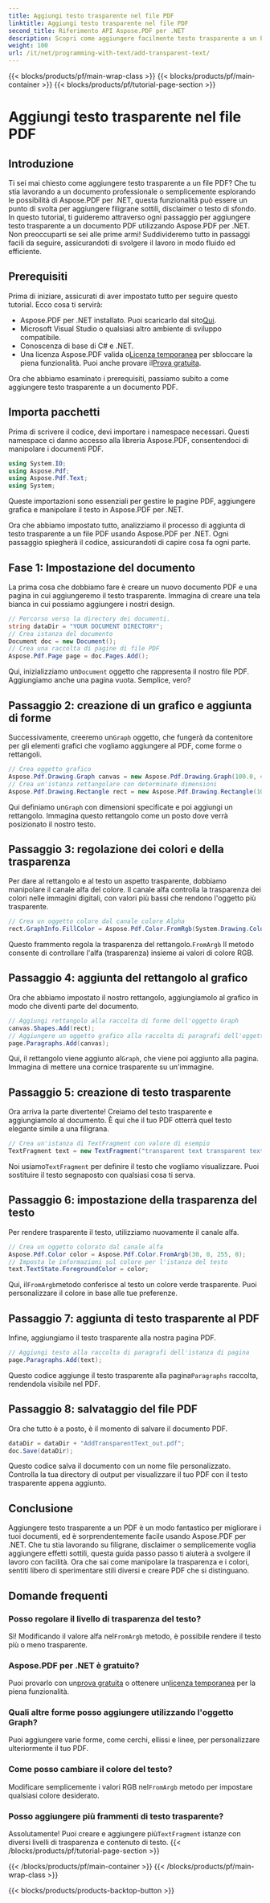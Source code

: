 ```yaml
---
title: Aggiungi testo trasparente nel file PDF
linktitle: Aggiungi testo trasparente nel file PDF
second_title: Riferimento API Aspose.PDF per .NET
description: Scopri come aggiungere facilmente testo trasparente a un PDF usando Aspose.PDF per .NET con questa guida completa. Istruzioni passo dopo passo per ottenere una trasparenza perfetta.
weight: 100
url: /it/net/programming-with-text/add-transparent-text/
---
```


{{< blocks/products/pf/main-wrap-class >}}
{{< blocks/products/pf/main-container >}}
{{< blocks/products/pf/tutorial-page-section >}}

# Aggiungi testo trasparente nel file PDF

## Introduzione

Ti sei mai chiesto come aggiungere testo trasparente a un file PDF? Che tu stia lavorando a un documento professionale o semplicemente esplorando le possibilità di Aspose.PDF per .NET, questa funzionalità può essere un punto di svolta per aggiungere filigrane sottili, disclaimer o testo di sfondo. In questo tutorial, ti guideremo attraverso ogni passaggio per aggiungere testo trasparente a un documento PDF utilizzando Aspose.PDF per .NET. Non preoccuparti se sei alle prime armi! Suddivideremo tutto in passaggi facili da seguire, assicurandoti di svolgere il lavoro in modo fluido ed efficiente.

## Prerequisiti

Prima di iniziare, assicurati di aver impostato tutto per seguire questo tutorial. Ecco cosa ti servirà:

-  Aspose.PDF per .NET installato. Puoi scaricarlo dal sito[Qui](https://releases.aspose.com/pdf/net/).
- Microsoft Visual Studio o qualsiasi altro ambiente di sviluppo compatibile.
- Conoscenza di base di C# e .NET.
-  Una licenza Aspose.PDF valida o[Licenza temporanea](https://purchase.aspose.com/temporary-license/) per sbloccare la piena funzionalità. Puoi anche provare il[Prova gratuita](https://releases.aspose.com/).

Ora che abbiamo esaminato i prerequisiti, passiamo subito a come aggiungere testo trasparente a un documento PDF.

## Importa pacchetti

Prima di scrivere il codice, devi importare i namespace necessari. Questi namespace ci danno accesso alla libreria Aspose.PDF, consentendoci di manipolare i documenti PDF.

```csharp
using System.IO;
using Aspose.Pdf;
using Aspose.Pdf.Text;
using System;
```

Queste importazioni sono essenziali per gestire le pagine PDF, aggiungere grafica e manipolare il testo in Aspose.PDF per .NET.

Ora che abbiamo impostato tutto, analizziamo il processo di aggiunta di testo trasparente a un file PDF usando Aspose.PDF per .NET. Ogni passaggio spiegherà il codice, assicurandoti di capire cosa fa ogni parte.

## Fase 1: Impostazione del documento

La prima cosa che dobbiamo fare è creare un nuovo documento PDF e una pagina in cui aggiungeremo il testo trasparente. Immagina di creare una tela bianca in cui possiamo aggiungere i nostri design.

```csharp
// Percorso verso la directory dei documenti.
string dataDir = "YOUR DOCUMENT DIRECTORY";
// Crea istanza del documento
Document doc = new Document();
// Crea una raccolta di pagine di file PDF
Aspose.Pdf.Page page = doc.Pages.Add();
```

 Qui, inizializziamo un`Document` oggetto che rappresenta il nostro file PDF. Aggiungiamo anche una pagina vuota. Semplice, vero?

## Passaggio 2: creazione di un grafico e aggiunta di forme

 Successivamente, creeremo un`Graph` oggetto, che fungerà da contenitore per gli elementi grafici che vogliamo aggiungere al PDF, come forme o rettangoli.

```csharp
// Crea oggetto grafico
Aspose.Pdf.Drawing.Graph canvas = new Aspose.Pdf.Drawing.Graph(100.0, 400.0);
// Crea un'istanza rettangolare con determinate dimensioni
Aspose.Pdf.Drawing.Rectangle rect = new Aspose.Pdf.Drawing.Rectangle(100, 100, 400, 400);
```

 Qui definiamo un`Graph` con dimensioni specificate e poi aggiungi un rettangolo. Immagina questo rettangolo come un posto dove verrà posizionato il nostro testo.

## Passaggio 3: regolazione dei colori e della trasparenza

Per dare al rettangolo e al testo un aspetto trasparente, dobbiamo manipolare il canale alfa del colore. Il canale alfa controlla la trasparenza dei colori nelle immagini digitali, con valori più bassi che rendono l'oggetto più trasparente.

```csharp
// Crea un oggetto colore dal canale colore Alpha
rect.GraphInfo.FillColor = Aspose.Pdf.Color.FromRgb(System.Drawing.Color.FromArgb(128, System.Drawing.Color.FromArgb(12957183)));
```

 Questo frammento regola la trasparenza del rettangolo.`FromArgb` Il metodo consente di controllare l'alfa (trasparenza) insieme ai valori di colore RGB.

## Passaggio 4: aggiunta del rettangolo al grafico

Ora che abbiamo impostato il nostro rettangolo, aggiungiamolo al grafico in modo che diventi parte del documento.

```csharp
// Aggiungi rettangolo alla raccolta di forme dell'oggetto Graph
canvas.Shapes.Add(rect);
// Aggiungere un oggetto grafico alla raccolta di paragrafi dell'oggetto pagina
page.Paragraphs.Add(canvas);
```

 Qui, il rettangolo viene aggiunto al`Graph`, che viene poi aggiunto alla pagina. Immagina di mettere una cornice trasparente su un'immagine.

## Passaggio 5: creazione di testo trasparente

Ora arriva la parte divertente! Creiamo del testo trasparente e aggiungiamolo al documento. È qui che il tuo PDF otterrà quel testo elegante simile a una filigrana.

```csharp
// Crea un'istanza di TextFragment con valore di esempio
TextFragment text = new TextFragment("transparent text transparent text transparent text...");
```

 Noi usiamo`TextFragment` per definire il testo che vogliamo visualizzare. Puoi sostituire il testo segnaposto con qualsiasi cosa ti serva.

## Passaggio 6: impostazione della trasparenza del testo

Per rendere trasparente il testo, utilizziamo nuovamente il canale alfa.

```csharp
// Crea un oggetto colorato dal canale alfa
Aspose.Pdf.Color color = Aspose.Pdf.Color.FromArgb(30, 0, 255, 0);
// Imposta le informazioni sul colore per l'istanza del testo
text.TextState.ForegroundColor = color;
```

 Qui, il`FromArgb`metodo conferisce al testo un colore verde trasparente. Puoi personalizzare il colore in base alle tue preferenze.

## Passaggio 7: aggiunta di testo trasparente al PDF

Infine, aggiungiamo il testo trasparente alla nostra pagina PDF.

```csharp
// Aggiungi testo alla raccolta di paragrafi dell'istanza di pagina
page.Paragraphs.Add(text);
```

 Questo codice aggiunge il testo trasparente alla pagina`Paragraphs` raccolta, rendendola visibile nel PDF.

## Passaggio 8: salvataggio del file PDF

Ora che tutto è a posto, è il momento di salvare il documento PDF.

```csharp
dataDir = dataDir + "AddTransparentText_out.pdf";
doc.Save(dataDir);
```

Questo codice salva il documento con un nome file personalizzato. Controlla la tua directory di output per visualizzare il tuo PDF con il testo trasparente appena aggiunto.

## Conclusione

Aggiungere testo trasparente a un PDF è un modo fantastico per migliorare i tuoi documenti, ed è sorprendentemente facile usando Aspose.PDF per .NET. Che tu stia lavorando su filigrane, disclaimer o semplicemente voglia aggiungere effetti sottili, questa guida passo passo ti aiuterà a svolgere il lavoro con facilità. Ora che sai come manipolare la trasparenza e i colori, sentiti libero di sperimentare stili diversi e creare PDF che si distinguano.

## Domande frequenti

### Posso regolare il livello di trasparenza del testo?  
 Sì! Modificando il valore alfa nel`FromArgb` metodo, è possibile rendere il testo più o meno trasparente.

### Aspose.PDF per .NET è gratuito?  
 Puoi provarlo con un[prova gratuita](https://releases.aspose.com/) o ottenere un[licenza temporanea](https://purchase.aspose.com/temporary-license/) per la piena funzionalità.

### Quali altre forme posso aggiungere utilizzando l'oggetto Graph?  
Puoi aggiungere varie forme, come cerchi, ellissi e linee, per personalizzare ulteriormente il tuo PDF.

### Come posso cambiare il colore del testo?  
 Modificare semplicemente i valori RGB nel`FromArgb` metodo per impostare qualsiasi colore desiderato.

### Posso aggiungere più frammenti di testo trasparente?  
Assolutamente! Puoi creare e aggiungere più`TextFragment` istanze con diversi livelli di trasparenza e contenuto di testo.
{{< /blocks/products/pf/tutorial-page-section >}}

{{< /blocks/products/pf/main-container >}}
{{< /blocks/products/pf/main-wrap-class >}}

{{< blocks/products/products-backtop-button >}}

